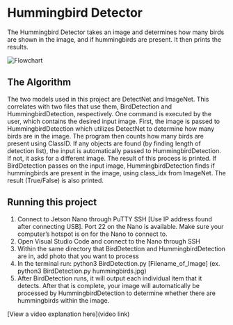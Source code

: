 # Hummingbird Detector

 The Hummingbird Detector takes an image and determines how many birds are shown in the image, and if hummingbirds are present. It then prints the results.


![Flowchart](https://github.com/Jamie-Hsieh/HummingbirdDetector/assets/62030864/cc285d19-6771-49e4-8866-fdf57c793010)


## The Algorithm

The two models used in this project are DetectNet and ImageNet. This correlates with two files that use them, BirdDetection and HummingbirdDetection, respectively. One command is executed by the user, which contains the desired input image. First, the image is passed to HummingbirdDetection which utilizes DetectNet to determine how many birds are in the image. The program then counts how many birds are present using ClassID. If any objects are found (by finding length of detection list), the input is automatically passed to HummingbirdDetection. If not, it asks for a different image.  The result of this process is printed. 
If BirdDetection passes on the input image, HummingbirdDetection finds if hummingbirds are present in the image, using class_idx from ImageNet. The result (True/False) is also printed.

## Running this project

1. Connect to Jetson Nano through PuTTY SSH [Use IP address found after connecting USB]. Port 22 on the Nano is available. Make sure your computer’s hotspot is on for the Nano to connect to.
2. Open Visual Studio Code and connect to the Nano through SSH
3. Within the same directory that BirdDetection and HummingbirdDetection are in, add photo that you want to process
4. In the terminal run:  python3 BirdDetection.py [Filename_of_Image] (ex. python3 BirdDetection.py hummingbirds.jpg)
5.  After BirdDetection runs, it will output each individual item that it detects. After that is complete, your image will automatically be processed by HummingbirdDetection to determine whether there are hummingbirds within the image.

[View a video explanation here](video link)

